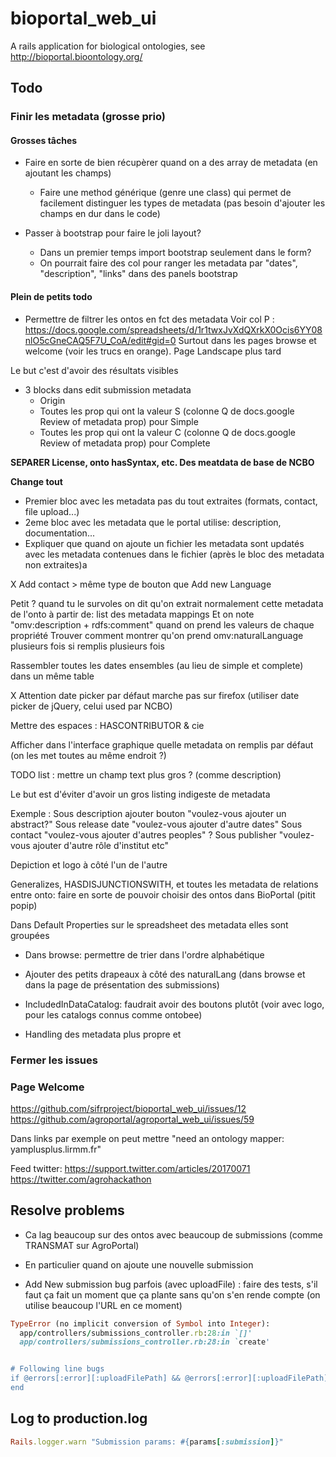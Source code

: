 bioportal_web_ui
================

A rails application for biological ontologies, see http://bioportal.bioontology.org/

## Todo

### Finir les metadata (grosse prio)

#### Grosses tâches

* Faire en sorte de bien récupèrer quand on a des array de metadata (en ajoutant les champs)
  * Faire une method générique (genre une class) qui permet de facilement distinguer les types de metadata (pas besoin d'ajouter les champs en dur dans le code)

* Passer à bootstrap pour faire le joli layout?
  * Dans un premier temps import bootstrap seulement dans le form?
  * On pourrait faire des col pour ranger les metadata par "dates", "description", "links" dans des panels bootstrap

#### Plein de petits todo

* Permettre de filtrer les ontos en fct des metadata 
Voir col P : https://docs.google.com/spreadsheets/d/1r1twxJvXdQXrkX0Ocis6YY08nlO5cGneCAQ5F7U_CoA/edit#gid=0
Surtout dans les pages browse et welcome (voir les trucs en orange). Page Landscape plus tard

Le but c'est d'avoir des résultats visibles

* 3 blocks dans edit submission metadata
  * Origin
  * Toutes les prop qui ont la valeur S (colonne Q de docs.google Review of metadata prop) pour Simple
  * Toutes les prop qui ont la valeur C (colonne Q de docs.google Review of metadata prop) pour Complete


**SEPARER License, onto hasSyntax, etc. Des meatdata de base de NCBO**

**Change tout**
* Premier bloc avec les metadata pas du tout extraites (formats, contact, file upload...)
* 2eme bloc avec les metadata que le portal utilise: description, documentation...
* Expliquer que quand on ajoute un fichier les metadata sont updatés avec les metadata contenues dans le fichier (après le bloc des metadata non extraites)a

X Add contact > même type de bouton que Add new Language

Petit ? quand tu le survoles on dit qu'on extrait normalement cette metadata de l'onto à partir de: list des metadata mappings
Et on note "omv:description + rdfs:comment" quand on prend les valeurs de chaque propriété
Trouver comment montrer qu'on prend omv:naturalLanguage plusieurs fois si remplis plusieurs fois

Rassembler toutes les dates ensembles (au lieu de simple et complete) dans un même table

X Attention date picker par défaut marche pas sur firefox (utiliser date picker de jQuery, celui used par NCBO)

Mettre des espaces : HASCONTRIBUTOR & cie

Afficher dans l'interface graphique quelle metadata on remplis par défaut (on les met toutes au même endroit ?)

TODO list : mettre un champ text plus gros ? (comme description)

Le but est d'éviter d'avoir un gros listing indigeste de metadata

Exemple :
Sous description ajouter bouton "voulez-vous ajouter un abstract?" 
Sous release date "voulez-vous ajouter d'autre dates"
Sous contact "voulez-vous ajouter d'autres peoples" ?
Sous publisher "voulez-vous ajouter d'autre rôle d'institut etc"

Depiction et logo à côté l'un de l'autre

Generalizes, HASDISJUNCTIONSWITH, et toutes les metadata de relations entre onto: faire en sorte de pouvoir choisir des ontos dans BioPortal (pitit popip)

Dans Default Properties sur le spreadsheet des metadata elles sont groupées


* Dans browse: permettre de trier dans l'ordre alphabétique
* Ajouter des petits drapeaux à côté des naturalLang (dans browse et dans la page de présentation des submissions)

* IncludedInDataCatalog: faudrait avoir des boutons plutôt (voir avec logo, pour les catalogs connus comme ontobee)

* Handling des metadata plus propre et


### Fermer les issues



### Page Welcome

https://github.com/sifrproject/bioportal_web_ui/issues/12
https://github.com/agroportal/agroportal_web_ui/issues/59


Dans links par exemple on peut mettre "need an ontology mapper: yamplusplus.lirmm.fr"

Feed twitter: https://support.twitter.com/articles/20170071
https://twitter.com/agrohackathon


## Resolve problems

* Ca lag beaucoup sur des ontos avec beaucoup de submissions (comme TRANSMAT sur AgroPortal)

* En particulier quand on ajoute une nouvelle submission

* Add New submission bug parfois (avec uploadFile) : faire des tests, s'il faut ça fait un moment que ça plante sans qu'on s'en rende compte (on utilise beaucoup l'URL en ce moment)
```ruby
TypeError (no implicit conversion of Symbol into Integer):
  app/controllers/submissions_controller.rb:28:in `[]'
  app/controllers/submissions_controller.rb:28:in `create'


# Following line bugs
if @errors[:error][:uploadFilePath] && @errors[:error][:uploadFilePath].first[:options]
end
```


## Log to production.log

```ruby
Rails.logger.warn "Submission params: #{params[:submission]}"
```
